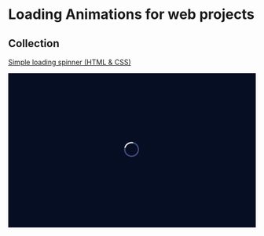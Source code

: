 # Loading Animations for web projects

## Collection

[Simple loading spinner (HTML & CSS)](/simple_spinner.html)

![simple loading spinner.](/assets/images/simple_loading_spinner.gif)
